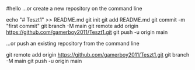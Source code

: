 #hello
…or create a new repository on the command line

echo "# Teszt1" >> README.md
git init
git add README.md
git commit -m "first commit"
git branch -M main
git remote add origin https://github.com/gamerboy2011/Teszt1.git
git push -u origin main

…or push an existing repository from the command line

git remote add origin https://github.com/gamerboy2011/Teszt1.git
git branch -M main
git push -u origin main